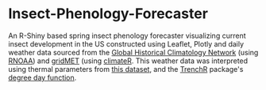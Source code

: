 # Insect-Phenology-Forecaster 
An R-Shiny based spring insect phenology forecaster visualizing current insect development in the US constructed using Leaflet, Plotly and daily weather data sourced from the [Global Historical Climatology Network](https://www.ncdc.noaa.gov/ghcnd-data-access) (using [RNOAA](https://github.com/ropensci/rnoaa)) and [gridMET](http://www.climatologylab.org/gridmet.html) (using [climateR](https://github.com/mikejohnson51/climateR). This weather data was interpreted using thermal parameters from [this dataset](https://github.com/lbuckley/ICBseasonality/tree/master/CodeForICBPaper), and the [TrenchR](https://github.com/trenchproject/TrenchR) package's [degree day function](https://github.com/trenchproject/TrenchR/blob/master/man/degree_days.Rd). 

